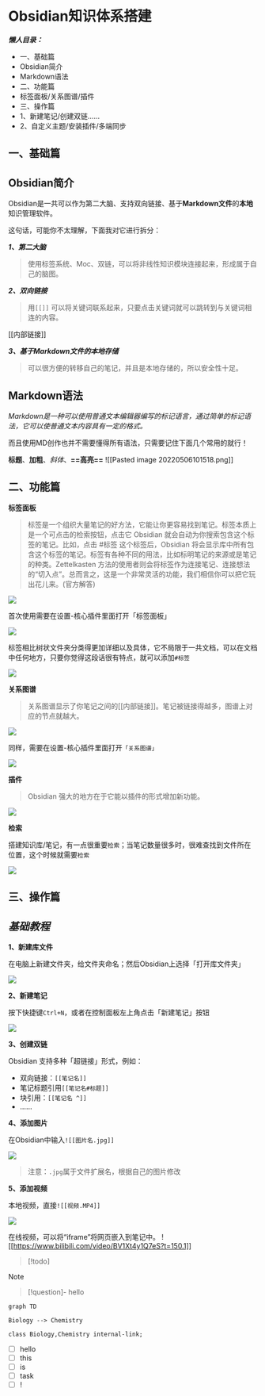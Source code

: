 
# Obsidian知识体系搭建

**_懒人目录：_**

-   一、基础篇
-   Obsidian简介
-   Markdown语法
-   二、功能篇
-   标签面板/关系图谱/插件
-   三、操作篇
-   1、新建笔记/创建双链……
-   2、自定义主题/安装插件/多端同步

## **一、基础篇**

## **Obsidian简介**
Obsidian是一共可以作为第二大脑、支持双向链接、基于**Markdown文件**的**本地**知识管理软件。

这句话，可能你不太理解，下面我对它进行拆分：

**_1、第二大脑_**

> 使用标签系统、Moc、双链，可以将非线性知识模块连接起来，形成属于自己的脑图。

**_2、双向链接_**

> 用`[[]]` 可以将关键词联系起来，只要点击关键词就可以跳转到与关键词相连的内容。

[[内部链接]]

**_3、基于Markdown文件的本地存储_**

> 可以很方便的转移自己的笔记，并且是本地存储的，所以安全性十足。

## **Markdown语法**

_Markdown是一种可以使用普通文本编辑器编写的标记语言，通过简单的标记语法，它可以使普通文本内容具有一定的格式。_

而且使用MD创作也并不需要懂得所有语法，只需要记住下面几个常用的就行！

**标题**、**加粗**、*斜体*、**==高亮==**
![[Pasted image 20220506101518.png]]

## **二、功能篇**

**标签面板**

> 标签是一个组织大量笔记的好方法，它能让你更容易找到笔记。标签本质上是一个可点击的检索按钮，点击它 Obsidian 就会自动为你搜索包含这个标签的笔记。比如，点击 #标签 这个标签后，Obsidian 将会显示库中所有包含这个标签的笔记。标签有各种不同的用法，比如标明笔记的来源或是笔记的种类。Zettelkasten 方法的使用者则会将标签作为连接笔记、连接想法的“切入点”。总而言之，这是一个非常灵活的功能，我们相信你可以把它玩出花儿来。(官方解答)

![](https://pic4.zhimg.com/80/v2-a03e4024c0a9a13e15bbc770e342cd1f_720w.jpg)

首次使用需要在设置-核心插件里面打开「标签面板」

![](https://pic3.zhimg.com/80/v2-731926a06de780d708210a19c15997aa_720w.jpg)

标签相比树状文件夹分类得更加详细以及具体，它不局限于一共文档，可以在文档中任何地方，只要你觉得这段话很有特点，就可以添加`#标签`  

![](https://pic4.zhimg.com/80/v2-9eae8b615cc079df08aeb9aa9016ec83_720w.jpg)

**关系图谱**

> 关系图谱显示了你笔记之间的[[内部链接]]。笔记被链接得越多，图谱上对应的节点就越大。

![](https://pic1.zhimg.com/80/v2-668e1dc8e69ed41b138fac2ac944fcbc_720w.jpg)

同样，需要在设置-核心插件里面打开`「关系图谱」`

![](https://pic4.zhimg.com/80/v2-fd5573fbba64d464eb81c60c8e131403_720w.jpg)

**插件**

> Obsidian 强大的地方在于它能以插件的形式增加新功能。

![](https://pic4.zhimg.com/80/v2-36e1fcaa8a82ca407aaf2d6e36227497_720w.jpg)

**检索**

搭建知识库/笔记，有一点很重要`检索`；当笔记数量很多时，很难查找到文件所在位置，这个时候就需要`检索`

![](https://pic2.zhimg.com/80/v2-580b06ae130214be0a047c5bf1fea78d_720w.jpg)

## **三、操作篇**

## **_基础教程_**

**1、新建库文件**

在电脑上新建文件夹，给文件夹命名；然后Obsidian上选择「打开库文件夹」

![](https://pic1.zhimg.com/80/v2-fce83b2ac5a360aef28da4679669e718_720w.jpg)

**2、新建笔记**

按下快捷键`Ctrl+N`，或者在控制面板左上角点击「新建笔记」按钮

  

![](https://pic3.zhimg.com/80/v2-df87cc31aa6c4aef71e99d809a558926_720w.jpg)

**3、创建双链**

Obsidian 支持多种「超链接」形式，例如：

-   双向链接：`[[笔记名]]`
-   笔记标题引用`[[笔记名#标题]]`
-   块引用：`[[笔记名 ^]]`
-   ……

**4、添加图片**

在Obsidian中输入`![[图片名.jpg]]`

![](https://pic1.zhimg.com/80/v2-10c9ce056f158d8b253afa5378975d00_720w.jpg)

> 注意：`.jpg`属于文件扩展名，根据自己的图片修改

**5、添加视频**

本地视频，直接`![[视频.MP4]]`

![](https://pic1.zhimg.com/80/v2-7f3acc425ecb01580de95c49a39b3788_720w.jpg)

在线视频，可以将“iframe”将网页嵌入到笔记中。
![[https://www.bilibili.com/video/BV1Xt4y1Q7eS?t=150.1]]
> [!todo]

> [!note]

> [!question]-
> hello


```mermaid
graph TD

Biology --> Chemistry

class Biology,Chemistry internal-link;
```



- [ ] hello 
- [ ] this 
- [ ] is 
- [ ] task
- [ ] !